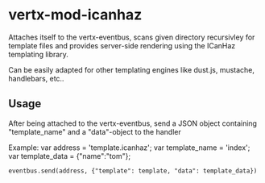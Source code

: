 vertx-mod-icanhaz
=================

Attaches itself to the vertx-eventbus, scans given directory recursivley for template files and
provides server-side rendering using the ICanHaz templating library.

Can be easily adapted for other templating engines like dust.js, mustache, handlebars, etc..


## Usage

After being attached to the vertx-eventbus, send a JSON object
containing "template_name" and a "data"-object to the handler

Example:
	var address = 'template.icanhaz';
	var template_name = 'index';
	var template_data = {"name":"tom"};

	eventbus.send(address, {"template": template, "data": template_data})



